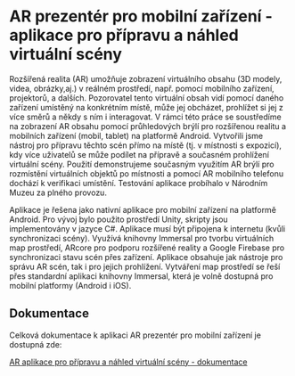 # AR prezentér pro mobilní zařízení - aplikace pro přípravu a náhled virtuální scény

Rozšířená realita (AR) umožňuje zobrazení virtuálního obsahu (3D modely, videa, obrázky,aj.) v reálném prostředí, např. pomocí mobilního zařízení, projektorů, a dalších. Pozorovatel tento virtuální obsah vidí pomocí daného zařízení umístěný na konkrétním místě, může jej obcházet, prohlížet si jej z více směrů a někdy s ním i interagovat. V rámci této práce se soustředíme na zobrazení AR obsahu pomocí průhledových brýlí pro rozšířenou realitu a mobilních zařízení (mobil, tablet) na platformě Android. Vytvořili jsme nástroj pro přípravu těchto scén přímo na místě (tj. v místnosti s expozicí), kdy více uživatelů se může podílet na přípravě a současném prohlížení virtuální scény. Použití demonstrujeme současným využitím AR brýlí pro rozmístění virtuálních objektů po místnosti a pomocí AR mobilního telefonu dochází k verifikaci umístění. Testování aplikace probíhalo v Národním Muzeu za plného provozu.

Aplikace je řešena jako nativní aplikace pro mobilní zařízení na platformě Android. Pro vývoj bylo použito prostředí Unity, skripty jsou implementovány v jazyce C#. Aplikace musí být připojena k internetu (kvůli synchronizaci scény). Využívá knihovny Immersal pro tvorbu virtuálních map prostředí, ARcore pro podporu rozšířené reality a Google Firebase pro synchronizaci stavu scén přes zařízení. Aplikace obsahuje jak nástroje pro správu AR scén, tak i pro jejich prohlížení. Vytváření map prostředí se řeší přes standardní aplikaci knihovny Immersal, která je volně dostupná pro mobilní platformy (Android i iOS). 

## Dokumentace

Celková dokumentace k aplikaci AR prezentér pro mobilní zařízení je dostupná zde:

[AR aplikace pro přípravu a náhled virtuální scény - dokumentace](./docs/ar_dokumentace.pdf)
